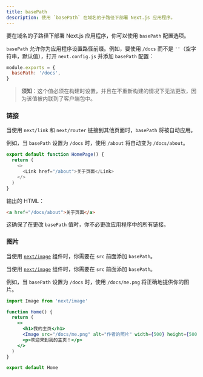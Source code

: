 ```yaml
---
title: basePath
description: 使用 `basePath` 在域名的子路径下部署 Next.js 应用程序。
---
```


要在域名的子路径下部署 Next.js 应用程序，你可以使用 `basePath` 配置选项。

`basePath` 允许你为应用程序设置路径前缀。例如，要使用 `/docs` 而不是 `''`（空字符串，默认值），打开 `next.config.js` 并添加 `basePath` 配置：

```js
module.exports = {
  basePath: '/docs',
}
```

> **须知**：这个值必须在构建时设置，并且在不重新构建的情况下无法更改，因为该值被内联到了客户端包中。

### 链接

当使用 `next/link` 和 `next/router` 链接到其他页面时，`basePath` 将被自动应用。

例如，当 `basePath` 设置为 `/docs` 时，使用 `/about` 将自动变为 `/docs/about`。

```js
export default function HomePage() {
  return (
    <>
      <Link href="/about">关于页面</Link>
    </>
  )
}
```

输出的 HTML：

```html
<a href="/docs/about">关于页面</a>
```

这确保了在更改 `basePath` 值时，你不必更改应用程序中的所有链接。

### 图片

<AppOnly>

当使用 [`next/image`](/docs/nextjs-cn/app/api-reference/components/image) 组件时，你需要在 `src` 前面添加 `basePath`。

</AppOnly>

<PagesOnly>

当使用 [`next/image`](/docs/nextjs-cn/pages/api-reference/components/image) 组件时，你需要在 `src` 前面添加 `basePath`。

</PagesOnly>

例如，当 `basePath` 设置为 `/docs` 时，使用 `/docs/me.png` 将正确地提供你的图片。

```jsx
import Image from 'next/image'

function Home() {
  return (
    <>
      <h1>我的主页</h1>
      <Image src="/docs/me.png" alt="作者的照片" width={500} height={500} />
      <p>欢迎来到我的主页！</p>
    </>
  )
}

export default Home
```
